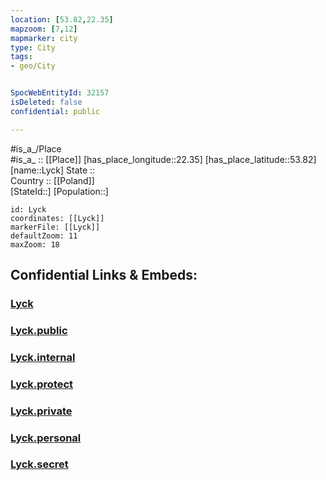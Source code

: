 ```yaml
---
location: [53.82,22.35] 
mapzoom: [7,12] 
mapmarker: city 
type: City
tags:
- geo/City


SpocWebEntityId: 32157
isDeleted: false
confidential: public

---
```

#is_a_/Place  
#is_a_ :: [[Place]] 
[has_place_longitude::22.35] 
[has_place_latitude::53.82] 
[name::Lyck] 
State ::  
Country :: [[Poland]]  
[StateId::] 
[Population::] 



```leaflet
id: Lyck
coordinates: [[Lyck]] 
markerFile: [[Lyck]] 
defaultZoom: 11 
maxZoom: 18
```


## Confidential Links & Embeds: 

### [Lyck](/_Standards/Earth/Continent/Europe/Europe~East/Poland/Provinces~Poland/Warmian-Masurian/City/Lyck.md) 

### [Lyck.public](/_public/Earth/Continent/Europe/Europe~East/Poland/Provinces~Poland/Warmian-Masurian/City/Lyck.public.md) 

### [Lyck.internal](/_internal/Earth/Continent/Europe/Europe~East/Poland/Provinces~Poland/Warmian-Masurian/City/Lyck.internal.md) 

### [Lyck.protect](/_protect/Earth/Continent/Europe/Europe~East/Poland/Provinces~Poland/Warmian-Masurian/City/Lyck.protect.md) 

### [Lyck.private](/_private/Earth/Continent/Europe/Europe~East/Poland/Provinces~Poland/Warmian-Masurian/City/Lyck.private.md) 

### [Lyck.personal](/_personal/Earth/Continent/Europe/Europe~East/Poland/Provinces~Poland/Warmian-Masurian/City/Lyck.personal.md) 

### [Lyck.secret](/_secret/Earth/Continent/Europe/Europe~East/Poland/Provinces~Poland/Warmian-Masurian/City/Lyck.secret.md)

